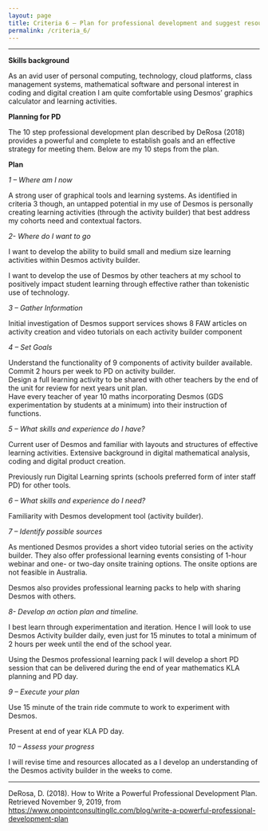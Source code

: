 ```yaml
---
layout: page
title: Criteria 6 – Plan for professional development and suggest resources and/or organisations that can provide support.
permalink: /criteria_6/
---
```


-------------------------------------------------------------------------------------------------------------------

**Skills background**

As an avid user of personal computing, technology, cloud platforms, class
management systems, mathematical software and personal interest in coding and
digital creation I am quite comfortable using Desmos’ graphics calculator and
learning activities.

**Planning for PD**

The 10 step professional development plan described by DeRosa (2018) provides a
powerful and complete to establish goals and an effective strategy for meeting
them. Below are my 10 steps from the plan.

**Plan**

*1 – Where am I now*

A strong user of graphical tools and learning systems. As identified in criteria
3 though, an untapped potential in my use of Desmos is personally creating
learning activities (through the activity builder) that best address my cohorts
need and contextual factors.

*2- Where do I want to go*

I want to develop the ability to build small and medium size learning activities
within Desmos activity builder.

I want to develop the use of Desmos by other teachers at my school to positively
impact student learning through effective rather than tokenistic use of
technology.

*3 – Gather Information*

Initial investigation of Desmos support services shows 8 FAW articles on
activity creation and video tutorials on each activity builder component

*4 – Set Goals*

Understand the functionality of 9 components of activity builder available.  
Commit 2 hours per week to PD on activity builder.  
Design a full learning activity to be shared with other teachers by the end of
the unit for review for next years unit plan.  
Have every teacher of year 10 maths incorporating Desmos (GDS experimentation by
students at a minimum) into their instruction of functions.

*5 – What skills and experience do I have?*

Current user of Desmos and familiar with layouts and structures of effective
learning activities. Extensive background in digital mathematical analysis,
coding and digital product creation.

Previously run Digital Learning sprints (schools preferred form of inter staff
PD) for other tools.

*6 – What skills and experience do I need?*

Familiarity with Desmos development tool (activity builder).

*7 – Identify possible sources*

As mentioned Desmos provides a short video tutorial series on the activity
builder. They also offer professional learning events consisting of 1-hour
webinar and one- or two-day onsite training options. The onsite options are not
feasible in Australia.

Desmos also provides professional learning packs to help with sharing Desmos
with others.

*8- Develop an action plan and timeline.*

I best learn through experimentation and iteration. Hence I will look to use
Desmos Activity builder daily, even just for 15 minutes to total a minimum of 2
hours per week until the end of the school year.

Using the Desmos professional learning pack I will develop a short PD session
that can be delivered during the end of year mathematics KLA planning and PD
day.

*9 – Execute your plan*

Use 15 minute of the train ride commute to work to experiment with Desmos.

Present at end of year KLA PD day.

*10 – Assess your progress*

I will revise time and resources allocated as a I develop an understanding of
the Desmos activity builder in the weeks to come.

-------------------------------------------------------------------------------------------------------------------

DeRosa, D. (2018). How to Write a Powerful Professional Development Plan.
Retrieved November 9, 2019, from
https://www.onpointconsultingllc.com/blog/write-a-powerful-professional-development-plan
